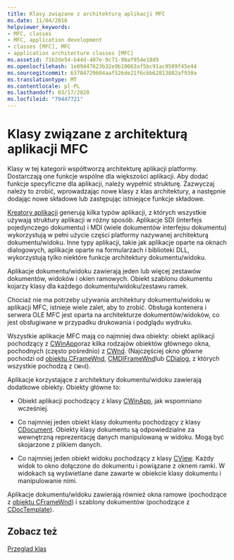 ```yaml
---
title: Klasy związane z architekturą aplikacji MFC
ms.date: 11/04/2016
helpviewer_keywords:
- MFC, classes
- MFC, application development
- classes [MFC], MFC
- application architecture classes [MFC]
ms.assetid: 71b2de54-b44d-407e-9c71-9baf954e18d9
ms.openlocfilehash: 1e09447623b32e9b10063af5bc91ac9589f45e44
ms.sourcegitcommit: 63784729604aaf526de21f6c6b62813882af930a
ms.translationtype: MT
ms.contentlocale: pl-PL
ms.lasthandoff: 03/17/2020
ms.locfileid: "79447721"
---
```

# <a name="mfc-application-architecture-classes"></a>Klasy związane z architekturą aplikacji MFC

Klasy w tej kategorii współtworzą architekturę aplikacji platformy. Dostarczają one funkcje wspólne dla większości aplikacji. Aby dodać funkcje specyficzne dla aplikacji, należy wypełnić strukturę. Zazwyczaj należy to zrobić, wprowadzając nowe klasy z klas architektury, a następnie dodając nowe składowe lub zastępując istniejące funkcje składowe.

[Kreatory aplikacji](../mfc/reference/mfc-application-wizard.md) generują kilka typów aplikacji, z których wszystkie używają struktury aplikacji w różny sposób. Aplikacje SDI (interfejs pojedynczego dokumentu) i MDI (wiele dokumentów interfejsu dokumentu) wykorzystują w pełni użycie części platformy nazywanej architekturą dokumentu/widoku. Inne typy aplikacji, takie jak aplikacje oparte na oknach dialogowych, aplikacje oparte na formularzach i biblioteki DLL, wykorzystują tylko niektóre funkcje architektury dokumentu/widoku.

Aplikacje dokumentu/widoku zawierają jeden lub więcej zestawów dokumentów, widoków i okien ramowych. Obiekt szablonu dokumentu kojarzy klasy dla każdego dokumentu/widoku/zestawu ramek.

Chociaż nie ma potrzeby używania architektury dokumentu/widoku w aplikacji MFC, istnieje wiele zalet, aby to zrobić. Obsługa kontenera i serwera OLE MFC jest oparta na architekturze dokumentów/widoków, co jest obsługiwane w przypadku drukowania i podglądu wydruku.

Wszystkie aplikacje MFC mają co najmniej dwa obiekty: obiekt aplikacji pochodzący z [CWinApp](../mfc/reference/cwinapp-class.md)oraz kilka rodzajów obiektów głównego okna, pochodnych (często pośrednio) z [CWnd](../mfc/reference/cwnd-class.md). (Najczęściej okno główne pochodzi od [obiektu CFrameWnd](../mfc/reference/cframewnd-class.md), [CMDIFrameWnd](../mfc/reference/cmdiframewnd-class.md)lub [CDialog](../mfc/reference/cdialog-class.md), z których wszystkie pochodzą z `CWnd`).

Aplikacje korzystające z architektury dokumentu/widoku zawierają dodatkowe obiekty. Obiekty główne to:

- Obiekt aplikacji pochodzący z klasy [CWinApp](../mfc/reference/cwinapp-class.md), jak wspomniano wcześniej.

- Co najmniej jeden obiekt klasy dokumentu pochodzący z klasy [CDocument](../mfc/reference/cdocument-class.md). Obiekty klasy dokumentu są odpowiedzialne za wewnętrzną reprezentację danych manipulowaną w widoku. Mogą być skojarzone z plikiem danych.

- Co najmniej jeden obiekt widoku pochodzący z klasy [CView](../mfc/reference/cview-class.md). Każdy widok to okno dołączone do dokumentu i powiązane z oknem ramki. W widokach są wyświetlane dane zawarte w obiekcie klasy dokumentu i manipulowanie nimi.

Aplikacje dokumentu/widoku zawierają również okna ramowe (pochodzące z [obiektu CFrameWnd](../mfc/reference/cframewnd-class.md)) i szablony dokumentów (pochodzące z [CDocTemplate](../mfc/reference/cdoctemplate-class.md)).

## <a name="see-also"></a>Zobacz też

[Przegląd klas](../mfc/class-library-overview.md)
